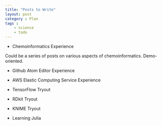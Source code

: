 ```yaml
---
title: "Posts to Write"
layout: post
category : Plan
tags : 
    - science
    - todo
---
```

      
      
- Chemoinformatics Experience

Could be a series of posts on various aspects of chemoinformatics. Demo-oriented.

- Github Atom Editor Experience
      
- AWS Elastic Computing Service Experience

- TensorFlow Tryout

- RDkit Tryout

- KNIME Tryout

- Learning Julia
